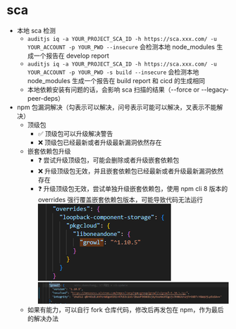 # sca

- 本地 sca 检测
  - `auditjs iq -a YOUR_PROJECT_SCA_ID -h https://sca.xxx.com/ -u YOUR_ACCOUNT -p YOUR_PWD --insecure`
    会检测本地 node_modules 生成一个报告在 develop report
  - `auditjs iq -a YOUR_PROJECT_SCA_ID -h https://sca.xxx.com/ -u YOUR_ACCOUNT -p YOUR_PWD -s build --insecure`
    会检测本地 node_modules 生成一个报告在 build report 和 cicd 的生成相同
  - 本地依赖安装有问题的话，会影响 sca 扫描的结果（--force or --legacy-peer-deps）
- npm 包漏洞解决（勾表示可以解决，问号表示可能可以解决，叉表示不能解决）
  - 顶级包
    - ✅ 顶级包可以升级解决警告
    - ❌ 顶级包已经最新或者升级最新漏洞依然存在
  - 嵌套依赖包升级
    - ❓ 尝试升级顶级包，可能会删除或者升级嵌套依赖包
    - ❌ 升级顶级包无效，并且嵌套依赖包已经最新或者升级最新漏洞依然存在
    - ❓ 升级顶级包无效，尝试单独升级嵌套依赖包，使用 npm cli 8 版本的 overrides 强行覆盖嵌套依赖包版本，可能导致代码无法运行
      ![20221205111214](https://raw.githubusercontent.com/VirgoHxy/image-hosting/main/img/20221205111214.png)
      ![20221205111221](https://raw.githubusercontent.com/VirgoHxy/image-hosting/main/img/20221205111221.png)
  - 如果有能力，可以自行 fork 仓库代码，修改后再发包在 npm，作为最后的解决办法
